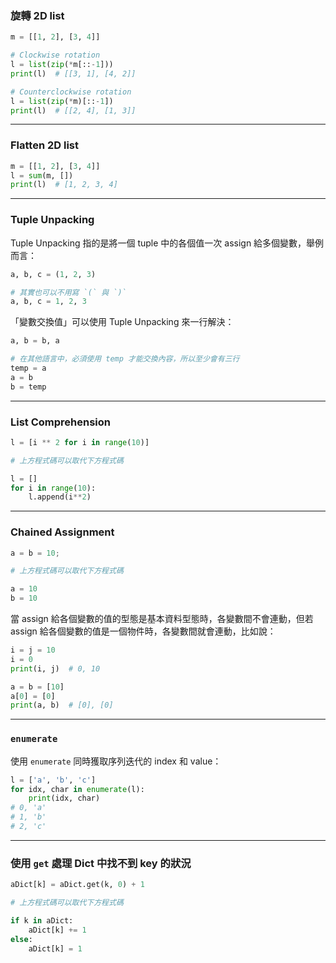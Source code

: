 ### 旋轉 2D list

```Python
m = [[1, 2], [3, 4]]

# Clockwise rotation
l = list(zip(*m[::-1]))
print(l)  # [[3, 1], [4, 2]]

# Counterclockwise rotation
l = list(zip(*m)[::-1])
print(l)  # [[2, 4], [1, 3]]
```

---

### Flatten 2D list

```Python
m = [[1, 2], [3, 4]]
l = sum(m, [])
print(l)  # [1, 2, 3, 4]
```

---

### Tuple Unpacking

Tuple Unpacking 指的是將一個 tuple 中的各個值一次 assign 給多個變數，舉例而言：

```python
a, b, c = (1, 2, 3)

# 其實也可以不用寫 `(` 與 `)`
a, b, c = 1, 2, 3
```

「變數交換值」可以使用 Tuple Unpacking 來一行解決：

```python
a, b = b, a

# 在其他語言中，必須使用 temp 才能交換內容，所以至少會有三行
temp = a
a = b
b = temp
```

---

### List Comprehension

```python
l = [i ** 2 for i in range(10)]

# 上方程式碼可以取代下方程式碼

l = []
for i in range(10):
    l.append(i**2)
```

---

### Chained Assignment

```python
a = b = 10;

# 上方程式碼可以取代下方程式碼

a = 10
b = 10
```

當 assign 給各個變數的值的型態是基本資料型態時，各變數間不會連動，但若 assign 給各個變數的值是一個物件時，各變數間就會連動，比如說：

```python
i = j = 10
i = 0
print(i, j)  # 0, 10

a = b = [10]
a[0] = [0]
print(a, b)  # [0], [0]
```

---

### `enumerate`

使用 `enumerate` 同時獲取序列迭代的 index 和 value：

```python
l = ['a', 'b', 'c']
for idx, char in enumerate(l):
    print(idx, char)
# 0, 'a'
# 1, 'b'
# 2, 'c'
```

---

### 使用 `get` 處理 Dict 中找不到 key 的狀況

```python
aDict[k] = aDict.get(k, 0) + 1

# 上方程式碼可以取代下方程式碼

if k in aDict:
    aDict[k] += 1
else:
    aDict[k] = 1
```

